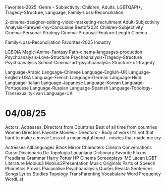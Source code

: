 Favorites-2025: Genre - Subjectivity: Children, Adults, LGBTQAPI+, Tragedy-Structure, Language, Family-Loss-Reconciliation

2-cinema-designer-editing-video-marketing-recruitment
Adult-Subjectivity
Analysis-Farewell-my-Concubine
Bestof2024
Children-Subjectivity
Cinema-Personal-Strategy
Cinema-Proposal-Feature-Length
Cinema

Family-Loss-Reconciliation
Favorites-2025
Industry

LGBQIA
Magic-Anime-Fantasy
Path-cinema-languages-production
Psychoanalysis-Love-Structure
Psychoanalysis-Tragedy-Structure
Psychoanalysis
School-Cinema-art-psychoanalysis
Structure-of-tragedy

Language-Arabic
Language-Chinese
Language-English-UK
Language-English-USA
Language-French
Language-German
Language-Hindi
Language-Italian
Language-Japanese
Language-Korean
Language-Portuguese
Language-Russian
Language-Spanish
Language-Topology-Transexuality-Ivan
Language-UK

# 04/08/25
Actors, Actresses, Directors from Countries
Best of all time from countries
Women Directors
Favorite Movies - Directors - Body of work
It's not that hard to make a movie
Loss of a meaningful bond - movies that made me cry


Actresses
AllLanguages
Black Mirror
Characters
Cinema
Conversations
Curso
Diccionario De Topologia Lacaniana
Dictionary
Favorite
Fluxos
Freudiana
Grammar
Harry Potter
HP Cinema Screenplays
IME
Lacan
LGBT
Literature
Mobius3
Mobius3Presentation
Music
Originals
Parts of Speech
Phonetics
Provas
Psicanálise
Psychoanalysis
Quotes
Revista
Sentences
Songs Lyrics
Studies
Topology
TransParenting
Vocabulaire
Word Frequency
WordList
